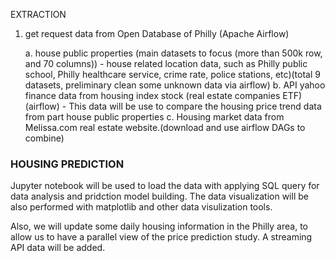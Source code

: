 EXTRACTION 

1.  get request data from Open Database of Philly (Apache Airflow) 

    a. house public properties (main datasets to focus (more than 500k row, and 70 columns))
        - house related location data, such as Philly public school, Philly healthcare service, crime rate, police stations, etc)(total 9 datasets, preliminary clean some unknown data via airflow)
    b.  API yahoo finance data from housing index stock (real estate companies ETF) (airflow)
        - This data will be use to compare the housing price trend data from part house public properties
    c. Housing market data from Melissa.com real estate website.(download and use airflow DAGs to combine)


### HOUSING PREDICTION 
Jupyter notebook will be used to load the data with applying SQL query for data analysis and pridction model building. The data visualization will be also performed with matplotlib and other data visulization tools. 

 Also, we will update some daily housing information in the Philly area, to allow us to have a parallel view of the price prediction study. A streaming API data will be added.
